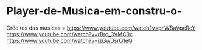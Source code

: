 # Player-de-Musica-em-constru-o-
Créditos das músicas = 
https://www.youtube.com/watch?v=phWBaVpeRcY
https://www.youtube.com/watch?v=rBrd_3VMC3c
https://www.youtube.com/watch?v=izGwDsrQ1eQ
